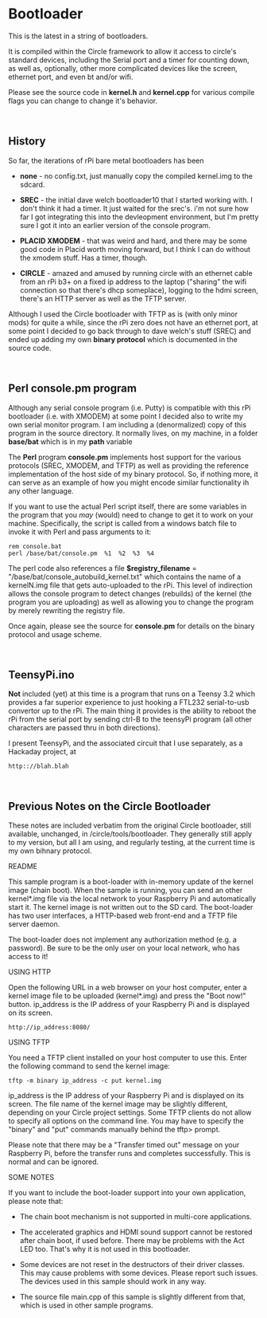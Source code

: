 Bootloader
==========

This is the latest in a string of bootloaders.

It is compiled within the Circle framework to allow it access to circle's standard devices, including the Serial port and a timer for counting down, as well as, optionally, other more complicated devices like the screen, ethernet port, and even bt and/or wifi.

Please see the source code in **kernel.h** and **kernel.cpp** for various compile flags you can change to change it's behavior.

<br>

History
-------

So far, the iterations of rPi bare metal bootloaders has been

* **none** - no config.txt, just manually copy the compiled kernel.img to the sdcard.

* **SREC** - the initial dave welch bootloader10 that I started working with. I don't think it had a timer.  It just waited for the srec's. i'm not sure how far I got integrating this into the devleopment environment, but I'm pretty sure I got it into an earlier version of the console program.
		
* **PLACID XMODEM** - that was weird and hard, and there may be some good code in Placid worth moving forward, but I think I can do without the xmodem stuff. Has a timer, though.
		
* **CIRCLE** - amazed and amused by running circle with an ethernet cable from an rPi b3+ on a fixed ip address to the laptop ("sharing" the wifi connection so that there's dhcp someplace), logging to the hdmi screen, there's an HTTP server as well as the TFTP server.
		
Although I used the Circle bootloader with TFTP as is (with only minor mods) for quite a while, since the rPi zero does not have an ethernet port, at some point I decided to go back through to dave welch's stuff (SREC) and ended up adding my own **binary protocol** which is documented in the source code.

<br>

Perl console.pm program
-----------------------

Although any serial console program (i.e. Putty) is compatible with this rPi bootloader (i.e. with XMODEM) at some point I decided also to write my own serial monitor program.   I am including a (denormalized) copy of this program in the source directory.  It normally lives, on my machine, in a folder **base/bat** which is in my **path** variable

The **Perl** program **console.pm** implements host support for the various protocols (SREC, XMODEM, and TFTP) as well as providing the reference implementation of the host side of my binary protocol.  So, if nothing more, it can serve as an example of how you might encode similar functionality ih any other language.

If you want to use the actual Perl script itself, there are some variables in the program that you *may* (would) need to change to get it to work on your machine.  Specifically, the script is called from a windows batch file to invoke it with Perl and pass arguments to it:

    rem console.bat
    perl /base/bat/console.pm  %1  %2  %3  %4

The perl code also references a file **$registry_filename** = "/base/bat/console_autobuild_kernel.txt" which contains the name of a kernelN.img file that gets auto-uploaded to the rPi.  This level of indirection allows the console program to detect changes (rebuilds) of the kernel (the program you are uploading) as well as allowing you to change the program by merely rewriting the registry file.

Once again, please see the source for **console.pm** for details on the binary protocol and usage scheme.

<br>

TeensyPi.ino
------------

**Not** included (yet) at this time is a program that runs on a Teensy 3.2 which provides a far superior experience to just hooking a FTL232 serial-to-usb convertor up to the rPi. The main thing it provides is the ability to reboot the rPi from the serial port by sending ctrl-B to the teensyPi program (all other characters are passed thru in both directions).

I present TeensyPi, and the associated circuit that I use separately, as a Hackaday project, at

    http:://blah.blah
    
<br>
    
Previous Notes on the Circle Bootloader
---------------------------------------

These notes are included verbatim from the original Circle bootloader, still available, unchanged, in /circle/tools/bootloader.  They generally still apply to my version, but all I am using, and regularly
testing, at the current time is my own bihnary protocol.


README

This sample program is a boot-loader with in-memory update of the kernel image
(chain boot). When the sample is running, you can send an other kernel*.img
file via the local network to your Raspberry Pi and automatically start it. The
kernel image is not written out to the SD card. The boot-loader has two user
interfaces, a HTTP-based web front-end and a TFTP file server daemon.

The boot-loader does not implement any authorization method (e.g. a password).
Be sure to be the only user on your local network, who has access to it!


USING HTTP

Open the following URL in a web browser on your host computer, enter a kernel
image file to be uploaded (kernel*.img) and press the "Boot now!" button.
ip_address is the IP address of your Raspberry Pi and is displayed on its
screen.

	http://ip_address:8080/


USING TFTP

You need a TFTP client installed on your host computer to use this. Enter the
following command to send the kernel image:

	tftp -m binary ip_address -c put kernel.img

ip_address is the IP address of your Raspberry Pi and is displayed on its
screen. The file name of the kernel image may be slightly different, depending
on your Circle project settings. Some TFTP clients do not allow to specify all
options on the command line. You may have to specify the "binary" and "put"
commands manually behind the tftp> prompt.

Please note that there may be a "Transfer timed out" message on your Raspberry
Pi, before the transfer runs and completes successfully. This is normal and can
be ignored.


SOME NOTES

If you want to include the boot-loader support into your own application, please
note that:

* The chain boot mechanism is not supported in multi-core applications.

* The accelerated graphics and HDMI sound support cannot be restored after
  chain boot, if used before. There may be problems with the Act LED too.
  That's why it is not used in this bootloader.

* Some devices are not reset in the destructors of their driver classes.
  This may cause problems with some devices. Please report such issues.
  The devices used in this sample should work in any way.

* The source file main.cpp of this sample is slightly different from that,
  which is used in other sample programs.

